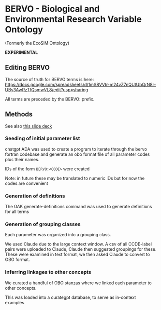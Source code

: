 # BERVO - Biological and Environmental Research Variable Ontology

(Formerly the EcoSIM Ontology)

**EXPERIMENTAL**

## Editing BERVO

The source of truth for BERVO terms is here: https://docs.google.com/spreadsheets/d/1mS8VVtr-m24vZ7nQUtUbQrN8r-UBy3AwRzTfQsmwVL8/edit?usp=sharing

All terms are preceded by the BERVO: prefix.

## Methods

See also [this slide deck](https://docs.google.com/presentation/d/1W6FHsfv1p4Ko_RVKFgrVg2ruJnZwBW3M9dKoz4HR7n8/edit#slide=id.p)

### Seeding of initial parameter list

chatgpt ADA was used to create a program to iterate through the bervo fortran codebase and generate an obo format file of all parameter codes plus their names.

IDs of the form `BERVO:<CODE>` were created

Note: in future these may be translated to numeric IDs but for now the codes are convenient

### Generation of definitions

The OAK generate-definitions command was used to generate definitions for all terms

### Generation of grouping classes

Each parameter was organized into a grouping class.

We used Claude due to the large context window. A csv of all CODE-label pairs were uploaded to Claude, Claude then suggested groupings for these.
These were examined in text format, we then asked Claude to convert to OBO format.

### Inferring linkages to other concepts

We curated a handful of OBO stanzas where we linked each parameter to other concepts.

This was loaded into a curategpt database, to serve as in-context examples.

